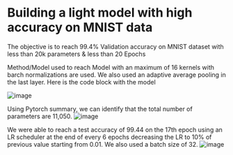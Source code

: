 # Building a light model with high accuracy on MNIST data

The objective is to reach 99.4% Validation accuracy on MNIST dataset with less than 20k parameters & less than 20 Epochs

Method/Model used to reach
Model with an maximum of 16 kernels with barch normalizations are used. We also used an adaptive average pooling in the last layer. Here is the code block with the model

![image](https://github.com/KartikS07/ERAV1S6/assets/135399864/7d28b71b-4707-4472-baa7-16791d27672d)


Using Pytorch summary, we can identify that the total number of parameters are 11,050.
![image](https://github.com/KartikS07/ERAV1S6/assets/135399864/ccabcaf3-ca5e-4961-82f3-90a711e580c6)


We were able to reach a test accuracy of 99.44 on the 17th epoch using an LR scheduler at the end of every 6 epochs decreasing the LR to 10% of previous value starting from 0.01. We also used a batch size of 32.
![image](https://github.com/KartikS07/ERAV1S6/assets/135399864/42549b7d-e1f3-4ec2-b4bd-543c40972c2c)

